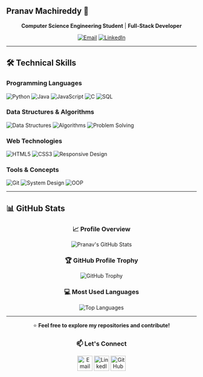 ## Pranav Machireddy 🚀

<div align="center">

**Computer Science Engineering Student** | **Full-Stack Developer**

[![Email](https://img.shields.io/badge/Email-machireddy12@gmail.com-red?style=flat-square&logo=gmail)](mailto:machireddy12@gmail.com)
[![LinkedIn](https://img.shields.io/badge/LinkedIn-Pranav_Machireddy-blue?style=flat-square&logo=linkedin)](https://www.linkedin.com/in/pranav-machireddy-554163311)

</div>

---

## 🛠️ Technical Skills

### **Programming Languages**
![Python](https://img.shields.io/badge/Python-3776AB?style=for-the-badge&logo=python&logoColor=white)
![Java](https://img.shields.io/badge/Java-ED8B00?style=for-the-badge&logo=java&logoColor=white)
![JavaScript](https://img.shields.io/badge/JavaScript-F7DF1E?style=for-the-badge&logo=javascript&logoColor=black)
![C](https://img.shields.io/badge/C-00599C?style=for-the-badge&logo=c&logoColor=white)
![SQL](https://img.shields.io/badge/SQL-4479A1?style=for-the-badge&logo=mysql&logoColor=white)

### **Data Structures & Algorithms**
![Data Structures](https://img.shields.io/badge/Data_Structures-FF6B6B?style=for-the-badge)
![Algorithms](https://img.shields.io/badge/Algorithms-4ECDC4?style=for-the-badge)
![Problem Solving](https://img.shields.io/badge/Problem_Solving-9B59B6?style=for-the-badge)

### **Web Technologies**
![HTML5](https://img.shields.io/badge/HTML5-E34F26?style=for-the-badge&logo=html5&logoColor=white)
![CSS3](https://img.shields.io/badge/CSS3-1572B6?style=for-the-badge&logo=css3&logoColor=white)
![Responsive Design](https://img.shields.io/badge/Responsive-Design-green?style=for-the-badge)

### **Tools & Concepts**
![Git](https://img.shields.io/badge/Git-F05032?style=for-the-badge&logo=git&logoColor=white)
![System Design](https://img.shields.io/badge/System_Design-blue?style=for-the-badge)
![OOP](https://img.shields.io/badge/OOP-Object_Oriented-orange?style=for-the-badge)

---

## 📊 GitHub Stats

<div align="center">

### 📈 Profile Overview
![Pranav's GitHub Stats](https://github-readme-stats.vercel.app/api?username=Pranava-M&show_icons=true&theme=radical&hide_border=true)

### 🏆 GitHub Profile Trophy
![GitHub Trophy](https://github-profile-trophy.vercel.app/?username=Pranava-M&theme=radical&no-frame=true&row=2&column=4)

### 💻 Most Used Languages
![Top Languages](https://github-readme-stats.vercel.app/api/top-langs/?username=Pranava-M&layout=compact&theme=radical&hide_border=true)

</div>

---

<div align="center">

⭐ **Feel free to explore my repositories and contribute!**
<div align="center">

### 📫 **Let's Connect**
<p align="center">
  <a href="mailto:machireddy12@gmail.com"><img src="https://img.icons8.com/color/48/000000/gmail.png" alt="Email" width="40"/></a>
  <a href="https://www.linkedin.com/in/pranav-machireddy-554163311"><img src="https://img.icons8.com/color/48/000000/linkedin.png" alt="LinkedIn" width="40"/></a>
  <a href="https://github.com/Pranava-M"><img src="https://img.icons8.com/color/48/000000/github.png" alt="GitHub" width="40"/></a>
</p>

</div>
</div>
